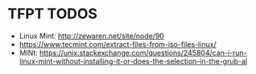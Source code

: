 # TFPT TODOS
* Linux Mint: http://zewaren.net/site/node/90
* https://www.tecmint.com/extract-files-from-iso-files-linux/
* MINt: https://unix.stackexchange.com/questions/245804/can-i-run-linux-mint-without-installing-it-or-does-the-selection-in-the-grub-al
